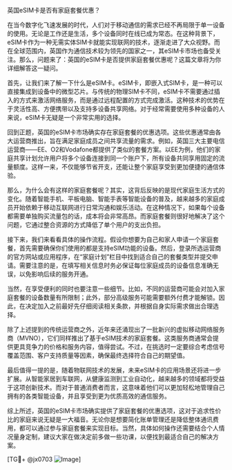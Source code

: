 英国eSIM卡是否有家庭套餐优惠？

在当今数字化飞速发展的时代，人们对于移动通信的需求已经不再局限于单一设备的使用。无论是工作还是生活，多个设备同时在线已成为常态。在这种背景下，eSIM卡作为一种无需实体SIM卡就能实现联网的技术，逐渐走进了大众视野。而在全球范围内，英国作为通信技术较为领先的国家之一，其eSIM卡市场也备受关注。那么，问题来了：英国的eSIM卡是否提供家庭套餐优惠呢？这篇文章将为你详细解答这一疑问。

首先，让我们来了解一下什么是eSIM卡。eSIM卡，即嵌入式SIM卡，是一种可以直接集成到设备中的微型芯片。与传统的物理SIM卡不同，eSIM卡不需要通过插入的方式来激活网络服务，而是通过远程配置的方式完成激活。这种技术的优势在于灵活性高、方便携带以及支持多设备共享网络。对于经常需要使用多种设备的人来说，eSIM卡无疑是一个非常实用的选择。

回到正题，英国的eSIM卡市场确实存在家庭套餐的优惠选项。这些优惠通常由各大运营商推出，旨在满足家庭成员之间共享流量的需求。例如，英国三大主要电信运营商——EE、O2和Vodafone都提供了类似的套餐方案。以EE为例，他们的家庭共享计划允许用户将多个设备连接到同一个账户下，所有设备共同享用固定的流量额度。这样一来，不仅能够节省开支，还能让整个家庭享受到更加便捷的通信体验。

那么，为什么会有这样的家庭套餐呢？其实，这背后反映的是现代家庭生活方式的变化。随着智能手机、平板电脑、智能手表等智能设备的普及，越来越多的家庭成员开始依赖于移动互联网进行日常沟通和娱乐活动。在这种情况下，如果每个设备都需要单独购买流量包的话，成本将会非常高昂。而家庭套餐则很好地解决了这个问题，它通过整合资源的方式降低了单个用户的支出负担。

接下来，我们来看看具体的操作流程。假设你想要为自己和家人申请一个家庭套餐，首先需要确保你们使用的都是支持eSIM功能的设备。然后，登录所选运营商的官方网站或应用程序，在“家庭计划”栏目中找到适合自己的套餐类型并提交申请。需要注意的是，在填写相关信息时务必保证每位家庭成员的设备信息准确无误，以免影响后续的服务开通。

当然，在享受便利的同时也要注意一些细节。比如，不同的运营商可能会对加入家庭套餐的设备数量有所限制；此外，部分高级服务可能需要额外付费才能解锁。因此，在决定加入之前最好先仔细阅读相关条款，并根据自身实际需求做出合理选择。

除了上述提到的传统运营商之外，近年来还涌现出了一批新兴的虚拟移动网络服务商（MVNO），它们同样推出了基于eSIM技术的家庭套餐。这类服务商通常会提供更具竞争力的价格和服务内容，值得尝试。不过，在挑选时一定要综合考虑信号覆盖范围、客户支持质量等因素，确保最终选择符合自己的期望值。

最后值得一提的是，随着物联网技术的发展，未来eSIM卡的应用场景还将进一步扩展。从智能家居到车联网，从健康监测到工业自动化，越来越多的领域都将受益于这项创新技术。而对于普通消费者而言，这意味着他们可以更加轻松地管理自己拥有的各类智能设备，并且享受到更为优质高效的通信服务。

综上所述，英国的eSIM卡市场确实提供了家庭套餐的优惠选项，这对于追求性价比的家庭来说无疑是一大福音。无论你是想要简化账单管理还是降低整体通讯费用，都可以通过参与家庭套餐来实现目标。当然，具体如何操作还需要结合个人情况量身定制，建议大家在做决定前多做一些功课，以便找到最适合自己的解决方案。

[TG💪+ @jx0703 ![Image](https://github.com/user-attachments/assets/dbca1d08-cadb-493c-b0ec-ad6f7a83f270)]